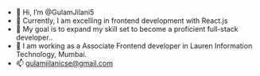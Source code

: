 - 👋 Hi, I’m @GulamJilani5
- 👀 Currently, I am excelling in frontend development with React.js
- 🌱 My goal is to expand my skill set to become a proficient full-stack developer..
- 💞️ I am working as a Associate Frontend developer in Lauren Information Technology, Mumbai.
- 📫 gulamjilanicse@gmail.com

<!---
GulamJilani5/GulamJilani5 is a ✨ special ✨ repository because its `README.md` (this file) appears on your GitHub profile.
You can click the Preview link to take a look at your changes.
--->
